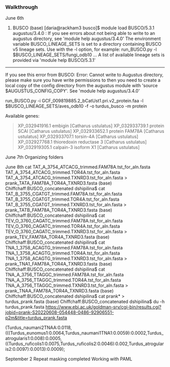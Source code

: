 ### Walkthrough

June 6th

1. BUSCO
(base) [daria@rackham3 busco]$ module load BUSCO/5.3.1
augustus/3.4.0 : If you see errors about not being able to write to an augustus directory, see 'module help augustus/3.4.0'
The environment variable BUSCO_LINEAGE_SETS is set to a directory containing
BUSCO v5 lineage sets.  Use with the -l option, for example:
    run_BUSCO.py -l $BUSCO_LINEAGE_SETS/fungi_odb10 ...
A list of available lineage sets is provided via 'module help BUSCO/5.3.1'
----
If you see this error from BUSCO:
    Error: Cannot write to Augustus directory, please make sure you have write permissions to <directory>
then you need to create a local copy of the config directory from the augustus
module with 'source $AUGUSTUS_CONFIG_COPY'.  See 'module help augustus/3.4.0'

run_BUSCO.py -i GCF_009819885.2_bCatUst1.pri.v2_protein.faa -l $BUSCO_LINEAGE_SETS/aves_odb10 -f -o turdus_busco -m protein

Available genes:
>XP_032941916.1 embigin [Catharus ustulatus]
>XP_032933739.1 protein SCAI [Catharus ustulatus]
>XP_032933652.1 protein FAM78A [Catharus ustulatus]
>XP_032933707.1 torsin-4A [Catharus ustulatus]
>XP_032927768.1 thioredoxin reductase 3 [Catharus ustulatus]
>XP_032919305.1 calpain-3 isoform X1 [Catharus ustulatus]


June 7th
Organizing folders

June 8th
cat TAT_A_3754_ATCACG_trimmed.FAM78A.tst_for_aln.fasta TAT_A_3754_ATCACG_trimmed.TOR4A.tst_for_aln.fasta TAT_A_3754_ATCACG_trimmed.TXNRD3.tst_for_aln.fasta > prank_TATA_FAM78A_TOR4A_TXNRD3.fasta
(base) Chiffchaff:BUSCO_concatenated dshipilina$ cat TAT_B_3755_CGATGT_trimmed.FAM78A.tst_for_aln.fasta TAT_B_3755_CGATGT_trimmed.TOR4A.tst_for_aln.fasta TAT_B_3755_CGATGT_trimmed.TXNRD3.tst_for_aln.fasta > prank_TATB_FAM78A_TOR4A_TXNRD3.fasta
(base) Chiffchaff:BUSCO_concatenated dshipilina$ cat TEV_O_3760_CAGATC_trimmed.FAM78A.tst_for_aln.fasta TEV_O_3760_CAGATC_trimmed.TOR4A.tst_for_aln.fasta TEV_O_3760_CAGATC_trimmed.TXNRD3.tst_for_aln.fasta > prank_TEV_FAM78A_TOR4A_TXNRD3.fasta
(base) Chiffchaff:BUSCO_concatenated dshipilina$ cat TNA_1_3758_ACAGTG_trimmed.FAM78A.tst_for_aln.fasta TNA_1_3758_ACAGTG_trimmed.TOR4A.tst_for_aln.fasta TNA_1_3758_ACAGTG_trimmed.TXNRD3.tst_for_aln.fasta > prank_TNA1_FAM78A_TOR4A_TXNRD3.fasta
(base) Chiffchaff:BUSCO_concatenated dshipilina$ cat TNA_A_3756_TTAGGC_trimmed.FAM78A.tst_for_aln.fasta TNA_A_3756_TTAGGC_trimmed.TOR4A.tst_for_aln.fasta TNA_A_3756_TTAGGC_trimmed.TXNRD3.tst_for_aln.fasta > prank_TNAA_FAM78A_TOR4A_TXNRD3.fasta
(base) Chiffchaff:BUSCO_concatenated dshipilina$ cat prank* > turdus_prank.fasta
(base) Chiffchaff:BUSCO_concatenated dshipilina$ du -h turdus_prank.fasta
https://www.ebi.ac.uk/goldman-srv/cgi-bin/results.cgi?jobid=prank-S20220608-054448-0486-92906551-p2m&title=turdus_prank.fasta

(Turdus_naumani2TNAA:0.0118,(((Turdus_eunomus1:0.0064,Turdus_naumani1TNA1:0.0059):0.0002,Turdus_atrogularis1:0.008):0.0005,((Turdus_ruficolis1:0.0075,Turdus_ruficolis2:0.0046):0.002,Turdus_atrogularis2:0.0097):0.0013):0.0009);


September 2
Repeat masking completed
Working with PAML

